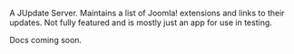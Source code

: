 A JUpdate Server. Maintains a list of Joomla! extensions and links to their updates. Not fully featured and is mostly just an app for use in testing. 

Docs coming soon.
